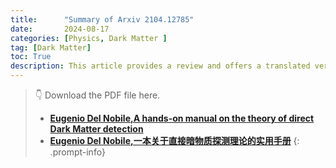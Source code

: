 ```yaml
---
title:      "Summary of Arxiv 2104.12785"
date:       2024-08-17
categories: [Physics, Dark Matter ]
tag: [Dark Matter]
toc: True
description: This article provides a review and offers a translated version in Chinese.
---
```


> &#x1F447; Download the PDF file here.
> - **[Eugenio Del Nobile,A hands-on manual on the theory of direct Dark Matter detection](/assets/PDF/2104.12785.pdf)**
> - **[Eugenio Del Nobile,一本关于直接暗物质探测理论的实用手册](https://www.overleaf.com/project/66b2dec218b75041e360ff1f)**
{: .prompt-info}